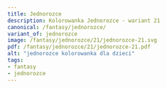 ```yaml
---
title: Jednorozce
description: Kolorowanka Jednorozce - wariant 21
canonical: /fantasy/jednorozce/
variant_of: jednorozce
image: /fantasy/jednorozce/21/jednorozce-21.svg
pdf: /fantasy/jednorozce/21/jednorozce-21.pdf
alt: "jednorozce kolorowanka dla dzieci"
tags:
- fantasy
- jednorozce
---
```


